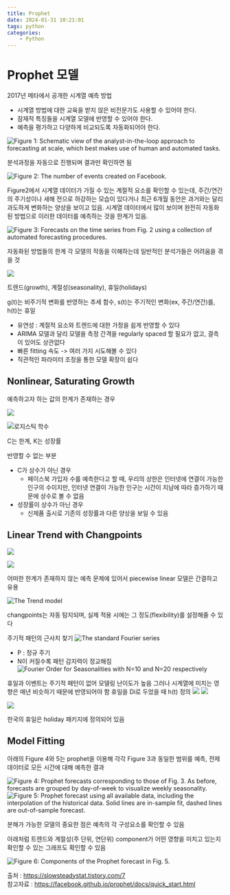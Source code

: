 ```yaml
---
title: Prophet
date: 2024-01-31 10:21:01
tags: python
categories:
    - Python
---
```

# Prophet 모델

2017년 메타에서 공개한 시계열 예측 방법

- 시계열 방법에 대한 교육을 받지 않은 비전문가도 사용할 수 있어야 한다.
- 잠재적 특징들을 시계열 모델에 반영할 수 있어야 한다.
- 예측을 평가하고 다양하게 비교되도록 자동화되어야 한다.

![Figure 1: Schematic view of the analyst-in-the-loop approach to forecasting at scale, which best makes use of human and automated tasks.](/image/download(1).png)

분석과정을 자동으로 진행되며 결과만 확인하면 됨

![Figure 2: The number of events created on Facebook.](/image/download(2).png)

Figure2에서 시계열 데이터가 가질 수 있는 계절적 요소를 확인할 수 있는데, 주간/연간의 주기성이나 새해 전으로 하강하는 모습이 있다거나 최근 6개월 동안은 과거와는 달리 과도하게 변화하는 양상을 보이고 있음. 시계열 데이터에서 많이 보이며 완전히 자동화된 방법으로 이러한 데이터를 예측하는 것을 한계가 있음.

![Figure 3: Forecasts on the time series from Fig. 2 using a collection of automated forecasting procedures.](/image/download(3).png)

자동화된 방법들의 한계
각 모델의 작동을 이해하는데 일반적인 분석가들은 어려움을 겪을 것

![](/image/download(4).png)

트렌드(growth), 계절성(seasonality), 휴일(holidays)

g(t)는 비주기적 변화를 반영하는 추세 함수, s(t)는 주기적인 변화(ex, 주간/연간)를, h(t)는 휴일

- 유연성 : 계절적 요소와 트렌드에 대한 가정을 쉽게 반영할 수 있다
- ARIMA 모델과 달리 모델을 측정 간격을 regularly spaced 할 필요가 없고, 결측이 있어도 상관없다
- 빠른 fitting 속도 -> 여러 가지 시도해볼 수 있다
- 직관적인 파라미터 조정을 통한 모델 확장이 쉽다

## Nonlinear, Saturating Growth

예측하고자 하는 값의 한계가 존재하는 경우

![](/image/download(5).png)

![로지스틱 학수](/image/download(6).png)

C는 한계, K는 성장률

반영할 수 없는 부분

- C가 상수가 아닌 경우
    - 페이스북 가입자 수를 예측한다고 할 때, 우리의 상한은 인터넷에 연결이 가능한 인구의 수이지만,
인터넷 연결이 가능한 인구는 시간이 지남에 따라 증가하기 때문에 상수로 볼 수 없음
- 성장률이 상수가 아닌 경우
    - 신제품 출시로 기존의 성장률과 다른 양상을 보일 수 있음

## Linear Trend with Changpoints

![](/image/download(7).png)

![](/image/download(8).png)

어떠한 한계가 존재하지 않는 예측 문제에 있어서 piecewise linear 모델은 간결하고 유용

![The Trend model](/image/download(9).png)

changpoints는 자동 탐지되며, 실제 적용 시에는 그 정도(flexibility)를 설정해줄 수 있다

주기적 패턴의 근사치 찾기
![The standard Fourier series](/image/download(10).png)

- P : 정규 주기
- N이 커질수록 패턴 감지력이 정교해짐
![Fourier Order for Seasonalities with N=10 and N=20 respectively](/image/download(11).png)

휴일과 이벤트는 주기적 패턴이 없어 모델링 난이도가 높음
그러나 시계열에 미치는 영향은 매년 비슷하기 때문에 반영되어야 함
휴일을 Di로 두었을 때 h(t) 정의
![](/image/download(12).png)
![](/image/download(13).png)

![](/image/download(14).png)

한국의 휴일은 holiday 패키지에 정의되어 있음

## Model Fitting

아래의 Figure 4와 5는 prophet을 이용해 각각 Figure 3과 동일한 범위를 예측, 전제 데이터로 모든 시간에 대해 예측한 결과

![Figure 4: Prophet forecasts corresponding to those of Fig. 3. As before, forecasts are grouped by day-of-week to visualize weekly seasonality.](/image/download(15).png)
![Figure 5: Prophet forecast using all available data, including the interpolation of the historical data. Solid lines are in-sample fit, dashed lines are out-of-sample forecast.](/image/download(16).png)

분해가 가능한 모델의 중요한 점은 예측의 각 구성요소를 확인할 수 있음

아래처럼 트렌드와 계절성(주 단위, 연단위) component가 어떤 영향을 미치고 있는지 확인할 수 있는 그래프도 확인할 수 있음

![Figure 6: Components of the Prophet forecast in Fig. 5.](/image/download(17).png)

출처 : https://slowsteadystat.tistory.com/7
<br>
참고자료 : https://facebook.github.io/prophet/docs/quick_start.html